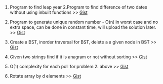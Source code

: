 1. Program to find leap year 2.Program to find difference of two dates without using inbuilt functions >> [Gist](https://gist.github.com/itsZed0/f95a438f53b2248de41d0cfd56810ed8)


2. Program to generate unique random number - O(n) in worst case and no extra space, can be done in constant time, will upload the solution later. >> [Gist](https://gist.github.com/itsZed0/12b50bb51f357817a443ac057e4c9147)

3. Create a BST, inorder traversal for BST, delete a a given node in BST >> [Gist](https://gist.github.com/itsZed0/15bc27e3af252ab78fd4b5110ac9020d)

4. Given two strings find if it is anagram or not without sorting >> [Gist](https://gist.github.com/itsZed0/6f5d94cb0ecd855c2207d2119bf32a90)

5. O(1) complexity for each poll for problem 2. above >> [Gist](https://gist.github.com/itsZed0/044159b0352fb637b915f6b84bbfcbda)

6. Rotate array by d elements >> [Gist](https://gist.github.com/itsZed0/93aa4ebbd94e36e7f69b9f05204e8783)

